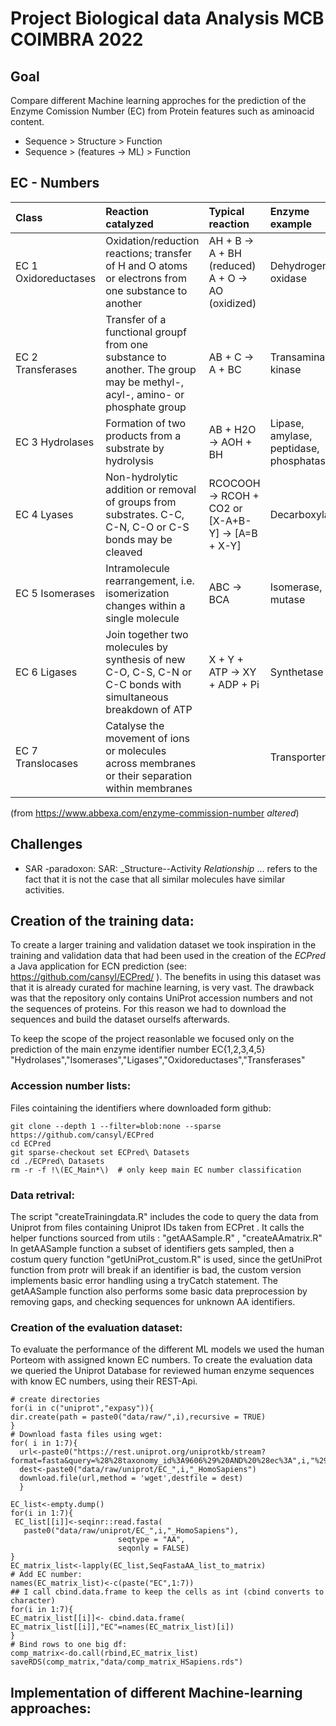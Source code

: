 
# Project Biological data Analysis MCB COIMBRA 2022

## Goal

Compare different Machine learning approches for the prediction of the Enzyme Comission Number (EC) from Protein features such as aminoacid content.

 - Sequence 	> Structure 		> Function
 - Sequence 	> (features -> ML)      > Function

## EC - Numbers
| Class                | Reaction catalyzed                                                                                                        | Typical reaction                                | Enzyme example                          |
|:-------------|:-------------------------------|:-------------|:-------------|
| EC 1 Oxidoreductases | Oxidation/reduction reactions; transfer of H and O atoms or electrons from one substance to another                       | AH + B → A + BH (reduced) A + O → AO (oxidized) | Dehydrogenase, oxidase                  |
| EC 2 Transferases    | Transfer of a functional groupf from one substance to another. The group may be methyl-, acyl-, amino- or phosphate group | AB + C → A + BC                                 | Transaminase, kinase                    |
| EC 3 Hydrolases      | Formation of two products from a substrate by hydrolysis                                                                  | AB + H2O → AOH + BH                             | Lipase, amylase, peptidase, phosphatase |
| EC 4 Lyases          | Non-hydrolytic addition or removal of groups from substrates. C-C, C-N, C-O or C-S bonds may be cleaved                   | RCOCOOH → RCOH + CO2 or [X-A+B-Y] → [A=B + X-Y] | Decarboxylase                           |
| EC 5 Isomerases      | Intramolecule rearrangement, i.e. isomerization changes within a single molecule                                          | ABC → BCA                                       | Isomerase, mutase                       |
| EC 6 Ligases         | Join together two molecules by synthesis of new C-O, C-S, C-N or C-C bonds with simultaneous breakdown of ATP             | X + Y + ATP → XY + ADP + Pi                     | Synthetase                              |
| EC 7 Translocases    | Catalyse the movement of ions or molecules across membranes or their separation within membranes                          |                                                 | Transporter                             |



(from <https://www.abbexa.com/enzyme-commission-number> *altered*)

## Challenges

-   SAR -paradoxon: SAR: \_Structure--Activity *Relationship* ... refers to the fact that it is not the case that all similar molecules have similar activities.



## Creation of the training data:

To create a larger training and validation dataset we took inspiration in the training and validation data that had been used in the creation of the _ECPred_ a Java application for ECN prediction (see: https://github.com/cansyl/ECPred/ ). The benefits in using this dataset was that it is already curated for machine learning, is very vast. The drawback was that the repository only contains UniProt accession numbers and not the sequences of proteins. For this reason we had to download the sequences and build the dataset ourselfs afterwards.

To keep the scope of the project reasonlable we focused only on the prediction of the main enzyme identifier number EC{1,2,3,4,5}
"Hydrolases","Isomerases","Ligases","Oxidoreductases","Transferases"


### Accession number lists:

Files cointaining the identifiers where downloaded form github:

```{bash, eval= FALSE}
git clone --depth 1 --filter=blob:none --sparse https://github.com/cansyl/ECPred
cd ECPred
git sparse-checkout set ECPred\ Datasets
cd ./ECPred\ Datasets
rm -r -f !\(EC_Main*\)  # only keep main EC number classification
```

### Data retrival:


The script "createTrainingdata.R" includes the code to query the data from Uniprot from files containing Uniprot IDs taken from ECPret . 
It calls the helper functions sourced from utils : "getAASample.R" , "createAAmatrix.R"
In getAASample function a subset of identifiers gets sampled, then a costum query function "getUniProt_custom.R" is used, since the getUniProt function from protr will break if an identifier is bad, the custom version implements basic error handling using a tryCatch statement. The getAASample function also performs some basic data preprocession by removing gaps, and checking sequences for unknown AA identifiers.

### Creation of the evaluation dataset:

To evaluate the performance of the different ML models we used the human Porteom with assigned known EC numbers.
To create the evaluation data we queried the Uniprot Database for reviewed human enzyme sequences with know EC numbers, using their REST-Api.

```{r,eval=FALSE}
# create directories
for(i in c("uniprot","expasy")){
dir.create(path = paste0("data/raw/",i),recursive = TRUE)
}
# Download fasta files using wget:
for( i in 1:7){
  url<-paste0("https://rest.uniprot.org/uniprotkb/stream?format=fasta&query=%28%28taxonomy_id%3A9606%29%20AND%20%28ec%3A",i,"%29%29%20AND%20%28reviewed%3Atrue%29")
  dest<-paste0("data/raw/uniprot/EC_",i,"_HomoSapiens")
  download.file(url,method = 'wget',destfile = dest)
  }
```

```{r,eval=FALSE}
EC_list<-empty.dump()
for(i in 1:7){
 EC_list[[i]]<-seqinr::read.fasta(
   paste0("data/raw/uniprot/EC_",i,"_HomoSapiens"),
                        seqtype = "AA",
                        seqonly = FALSE)
}
EC_matrix_list<-lapply(EC_list,SeqFastaAA_list_to_matrix)
# Add EC number:
names(EC_matrix_list)<-c(paste("EC",1:7))
## I call cbind.data.frame to keep the cells as int (cbind converts to character)
for(i in 1:7){
EC_matrix_list[[i]]<- cbind.data.frame( EC_matrix_list[[i]],"EC"=names(EC_matrix_list)[i])
}
# Bind rows to one big df:
comp_matrix<-do.call(rbind,EC_matrix_list)
saveRDS(comp_matrix,"data/comp_matrix_HSapiens.rds")
```

## Implementation of different Machine-learning approaches:



